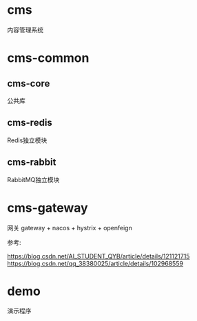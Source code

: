 # cms
内容管理系统

# cms-common
## cms-core
公共库

## cms-redis
Redis独立模块

## cms-rabbit
RabbitMQ独立模块

# cms-gateway
网关
gateway + nacos + hystrix + openfeign

参考: 

https://blog.csdn.net/AI_STUDENT_QYB/article/details/121121715
https://blog.csdn.net/qq_38380025/article/details/102968559


# demo
演示程序